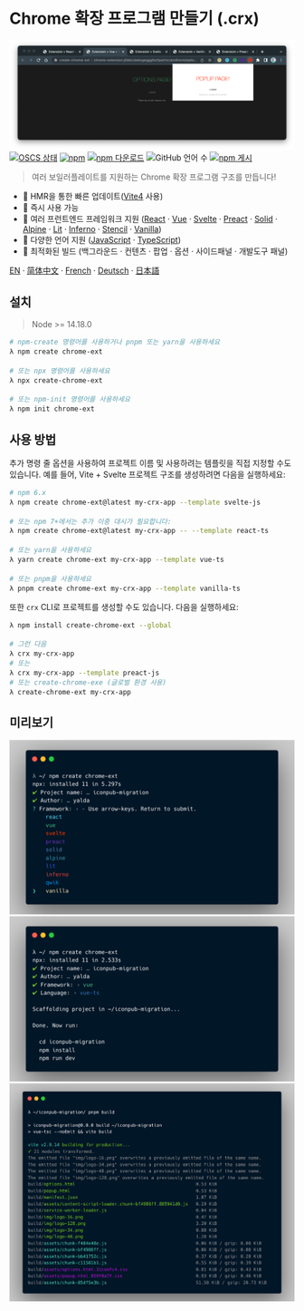# Chrome 확장 프로그램 만들기 (.crx)

![crx 미리보기](./img/crx-preview.png)
[![OSCS 상태](https://www.oscs1024.com/platform/badge/guocaoyi/create-chrome-ext.svg?size=small)](https://www.oscs1024.com/project/guocaoyi/create-chrome-ext?ref=badge_small)
[![npm](https://img.shields.io/npm/v/create-chrome-ext?logo=npm)](https://www.npmjs.com/package/create-chrome-ext)
[![npm 다운로드](https://img.shields.io/npm/dw/create-chrome-ext)](https://www.npmjs.com/package/create-chrome-ext)
![GitHub 언어 수](https://img.shields.io/github/languages/count/guocaoyi/create-chrome-ext)
[![npm 게시](https://github.com/guocaoyi/create-chrome-ext/actions/workflows/npm-publish.yml/badge.svg)](https://github.com/guocaoyi/create-chrome-ext/actions/workflows/npm-publish.yml)

> 여러 보일러플레이트를 지원하는 Chrome 확장 프로그램 구조를 만듭니다!

- 🚀 HMR을 통한 빠른 업데이트([Vite4](https://vitejs.dev) 사용)
- 🥡 즉시 사용 가능
- 🌈 여러 프런트엔드 프레임워크 지원 ([React](https://reactjs.org) · [Vue](https://vuejs.org) · [Svelte](https://svelte.dev) · [Preact](https://preactjs.com) · [Solid](https://www.solidjs.com) · [Alpine](https://alpinejs.dev) · [Lit](https://lit.dev) · [Inferno](https://www.infernojs.org) · [Stencil](https://stenciljs.com) · [Vanilla](http://vanilla-js.com))
- 🥢 다양한 언어 지원 ([JavaScript](https://www.javascript.com/) · [TypeScript](https://www.typescriptlang.org/))
- 🧶 최적화된 빌드 (백그라운드 · 컨텐츠 · 팝업 · 옵션 · 사이드패널 · 개발도구 패널)

[EN](./README.md) · [简体中文](./docs/README.zh-CN.md) · [French](./docs/README.fr-FR.md) · [Deutsch](./docs/README.de-DE.md) · [日本語](./docs/README.ja-JP.md)

## 설치

> Node >= 14.18.0

```bash
# npm-create 명령어를 사용하거나 pnpm 또는 yarn을 사용하세요
λ npm create chrome-ext

# 또는 npx 명령어를 사용하세요
λ npx create-chrome-ext

# 또는 npm-init 명령어를 사용하세요
λ npm init chrome-ext
```

## 사용 방법

추가 명령 줄 옵션을 사용하여 프로젝트 이름 및 사용하려는 템플릿을 직접 지정할 수도 있습니다. 예를 들어, Vite + Svelte 프로젝트 구조를 생성하려면 다음을 실행하세요:

```bash
# npm 6.x
λ npm create chrome-ext@latest my-crx-app --template svelte-js

# 또는 npm 7+에서는 추가 이중 대시가 필요합니다:
λ npm create chrome-ext@latest my-crx-app -- --template react-ts

# 또는 yarn을 사용하세요
λ yarn create chrome-ext my-crx-app --template vue-ts

# 또는 pnpm을 사용하세요
λ pnpm create chrome-ext my-crx-app --template vanilla-ts
```

또한 `crx` CLI로 프로젝트를 생성할 수도 있습니다. 다음을 실행하세요:

```bash
λ npm install create-chrome-ext --global

# 그런 다음
λ crx my-crx-app
# 또는
λ crx my-crx-app --template preact-js
# 또는 create-chrome-exe (글로벌 환경 사용)
λ create-chrome-ext my-crx-app
```

## 미리보기

![crx 실행](./img/crx-run.png)
![crx 설치](./img/crx-install.png)
![crx 빌드](./img/crx-build.png)
